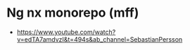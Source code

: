 # Ng nx monorepo (mff)

- https://www.youtube.com/watch?v=edTA7amdvzI&t=494s&ab_channel=SebastianPersson
